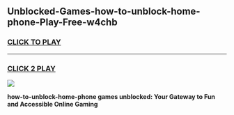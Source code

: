 
## Unblocked-Games-how-to-unblock-home-phone-Play-Free-w4chb
<h3>
<a href="https://premium76.site?title=how-to-unblock-home-phone&ref=10A">CLICK TO PLAY</a></h3>
<hr>

<h3>
<a href="https://premium76.site?title=how-to-unblock-home-phone&ref=10A">CLICK 2 PLAY</a>
  
</h3>

<a href="https://premium76.site?title=how-to-unblock-home-phone&ref=10A"><img src="https://clearcache.store/games.png"></a>


**how-to-unblock-home-phone games unblocked: Your Gateway to Fun and Accessible Online Gaming**
